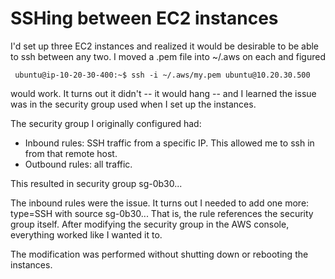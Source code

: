 # SSHing between EC2 instances

I'd set up three EC2 instances and realized it would be desirable to be able to
ssh between any two. I moved a .pem file into ~/.aws on each and figured

     ubuntu@ip-10-20-30-400:~$ ssh -i ~/.aws/my.pem ubuntu@10.20.30.500

would work. It turns out it didn't -- it would hang -- and I learned the issue
was in the security group used when I set up the instances.

The security group I originally configured had:

*   Inbound rules: SSH traffic from a specific IP. This allowed me to ssh in
    from that remote host.
*   Outbound rules: all traffic.

This resulted in security group sg-0b30...

The inbound rules were the issue. It turns out I needed to add one more:
type=SSH with source sg-0b30... That is, the rule references the security group
itself. After modifying the security group in the AWS console, everything worked
like I wanted it to.

The modification was performed without shutting down or rebooting the instances.
